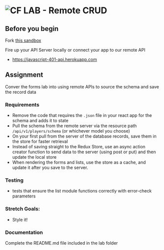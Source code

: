![CF](http://i.imgur.com/7v5ASc8.png) LAB - Remote CRUD
=======================================================


## Before you begin
Fork [this sandbox](https://codesandbox.io/s/n7552v6jpl)

Fire up your API Server locally or connect your app to our remote API
* https://javascript-401-api.herokuapp.com

## Assignment
Conver the forms lab into using remote APIs to source the schema and save the record data

### Requirements
* Remove the code that requires the `.json` file in  your react app for the schema and adds it to state
* Pull the schema from the remote server via the resource path `/api/v1/players/schema` (or whichever model you choose)
* On your first pull from the server of the database records, save them in the store for faster retrieval
* Instead of saving straight to the Redux Store, use an async action creator function to send data to the server (using post or put) and then update the local store
* When rendering the forms and lists, use the store as a cache, and update it after you save to the server.

### Testing
* tests that ensure the list module functions correctly with error-check parameters

### Stretch Goals:
* Style it!

###  Documentation
Complete the README.md file included in the lab folder
